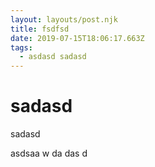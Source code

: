 ```yaml
---
layout: layouts/post.njk
title: fsdfsd
date: 2019-07-15T18:06:17.663Z
tags:
  - asdasd sadasd
---
```

# sadasd

sadasd

asdsaa
w
da
das
d

